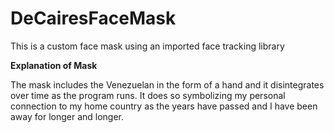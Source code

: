 




# DeCairesFaceMask
 
 This is a custom face mask using an imported face tracking library  
 
 
 **Explanation of Mask** 
 
 The mask includes the Venezuelan in the form of a hand and it disintegrates over time as the program runs. It does so symbolizing my personal connection to my home country as the years have passed and I have been away for longer and longer.  

